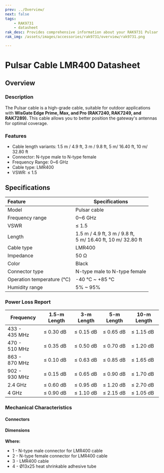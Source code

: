 ```yaml
---
prev: ../Overview/
next: false
tags: 
    - RAK9731
    - datasheet
rak_desc: Provides comprehensive information about your RAK9731 Pulsar Cable LMR400 to help you use it. This information includes technical specifications and characteristics.
rak_img: /assets/images/accessories/rak9731/overview/rak9731.png

---
```


# Pulsar Cable LMR400 Datasheet

## Overview

### Description

The Pulsar cable is a high-grade cable, suitable for outdoor applications with **WisGate Edge Prime, Max, and Pro (RAK7240, RAK7249, and RAK7289).**  This cable allows you to better position the gateway's antennas for optimal coverage.

### Features

-   Cable length variants: 1.5&nbsp;m / 4.9&nbsp;ft, 3&nbsp;m / 9.8&nbsp;ft, 5&nbsp;m/ 16.40&nbsp;ft, 10&nbsp;m/ 32.80&nbsp;ft
-   Connector: N-type male to N-type female
-   Frequency Range: 0~6&nbsp;GHz
-   Cable type: LMR400
-   VSWR: ≤ 1.5

## Specifications

| Feature                    | Specifications                                                                                         |
| :------------------------- | ------------------------------------------------------------------------------------------------------ |
| Model                      | Pulsar cable                                                                                           |
| Frequency range            | 0~6&nbsp;GHz                                                                                           |
| VSWR                       | ≤ 1.5                                                                                                  |
| Length                     | 1.5&nbsp;m / 4.9&nbsp;ft, 3&nbsp;m / 9.8&nbsp;ft, <br>5&nbsp;m/ 16.40&nbsp;ft, 10&nbsp;m/ 32.80&nbsp;ft |
| Cable type                 | LMR400                                                                                                 |
| Impedance                  | 50&nbsp;Ω                                                                                              |
| Color                      | Black                                                                                                  |
| Connector type             | N-type male to N-type female                                                                           |
| Operation temperature (°C) | -40&nbsp;°C ~ +85&nbsp;°C                                                                              |
| Humidity range             | 5% ~ 95%                                                                                               |


### Power Loss Report

| Frequency          | 1.5-m Length   | 3-m Length     | 5-m Length     | 10-m Length    |
| ------------------ | -------------- | -------------- | -------------- | -------------- |
| 433 - 435&nbsp;MHz | ≤ 0.30&nbsp;dB | ≤ 0.15&nbsp;dB | ≤ 0.65&nbsp;dB | ≤ 1.15&nbsp;dB |
| 470 - 510&nbsp;MHz | ≤ 0.35&nbsp;dB | ≤ 0.50&nbsp;dB | ≤ 0.70&nbsp;dB | ≤ 1.20&nbsp;dB |
| 863 - 870&nbsp;MHz | ≤ 0.10&nbsp;dB | ≤ 0.63&nbsp;dB | ≤ 0.85&nbsp;dB | ≤ 1.65&nbsp;dB |
| 902 - 930&nbsp;MHz | ≤ 0.15&nbsp;dB | ≤ 0.65&nbsp;dB | ≤ 0.90&nbsp;dB | ≤ 1.70&nbsp;dB |
| 2.4&nbsp;GHz       | ≤ 0.60&nbsp;dB | ≤ 0.95&nbsp;dB | ≤ 1.20&nbsp;dB | ≤ 2.70&nbsp;dB |
| 4&nbsp;GHz         | ≤ 0.90&nbsp;dB | ≤ 1.10&nbsp;dB | ≤ 2.15&nbsp;dB | ≤ 1.05&nbsp;dB |

### Mechanical Characteristics

#### Connectors 

<rk-img
  src="/assets/images/accessories/rak9731/datasheet/connectors.png"
  width="45%"
  caption="Connector Types"
/>


#### Dimensions

<rk-img
  src="/assets/images/accessories/rak9731/datasheet/dimension.png"
  width="85%"
  caption="Pulsar Cable Dimensions"
/>

<b>Where:</b>


- 1 - N-type male connector for LMR400 cable
- 2 - N-type female connector for LMR400 cable
- 3 - LMR400 cable
- 4 - Ø13x25 heat shrinkable adhesive tube
